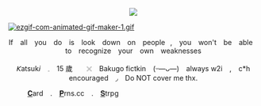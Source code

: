 
<p align="center">
  <img src="https://spotify-github-profile.kittinanx.com/api/view?uid=31pxsiecp5gz3qwuojlg2jlq5sga&cover_image=true&theme=novatorem&show_offline=false&background_color=001f13&interchange=false&bar_color=165d13&bar_color_cover=false)](https://github.com/kittinan/spotify-github-profile" />
  <p align="center">
</p>

[![ezgif-com-animated-gif-maker-1.gif](https://i.postimg.cc/QdpS8bz4/ezgif-com-animated-gif-maker-1.gif)](https://postimg.cc/87zLwhNM)

<p align="center">
If ⠀all ⠀you ⠀do ⠀is ⠀look ⠀down ⠀on ⠀people⠀,⠀ you ⠀won't ⠀be ⠀able⠀ to⠀ recognize⠀ your⠀ own⠀ weaknesses
<p align="center">  
𝘒atsuk𝘪⠀  𓈒⠀  15 歲⠀  　𓏴⠀  Bakugo fictkin⠀  (ᵕ—ᴗ—)⠀  always w2i⠀  ,⠀  c*h encouraged⠀  ◞⠀  Do NOT cover me thx. 
  
<p align="center">
  
 ⠀⠀    ⠀   [𝐂](https:hcsegawa.carrd.co)ard⠀  .⠀  [𝐏](https:delusions.prns.cc)rns.cc⠀  .⠀  [𝐒](https://idatephobic.strawpage.com)trpg

